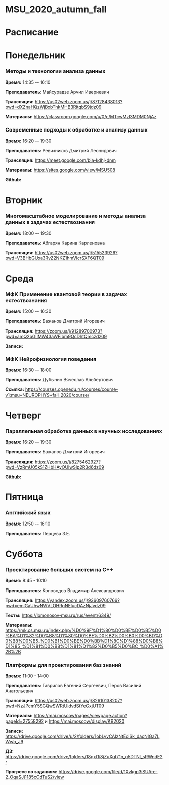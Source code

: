 # MSU_2020_autumn_fall

# Расписание

# Понедельник

### Методы и технологии анализа данных

**Время:** 14:35 -- 16:10

**Преподаватель:** Майсурадзе Арчил Ивериевич

**Трансляция:**  https://us02web.zoom.us/j/87128438013?pwd=dXZnaHQzWjBxbThkMHB3RitqbS9jdz09

**Материалы:** https://classroom.google.com/u/0/c/MTcwMzI3MDM0NjAz

### Современные подходы к обработке и анализу данных

**Время:** 16:20 -- 19:30

**Преподаватель:** Ревизников Дмитрий Леонидович

**Трансляция:** https://meet.google.com/bia-kdhj-dnm

**Материалы:** https://sites.google.com/view/MSU508

**Github:** 

# Вторник

### Многомасштабное моделирование и методы анализа данных в задачах естествознания

**Время:** 18:00 -- 19:30

**Преподаватель:** Абгарян Карина Карленовна

**Трансляция:** https://us02web.zoom.us/j/515523926?pwd=V3BHbGUxa3RvZ2NKZ1hmVlcrSXF6QT09

# Среда

### МФК Применение квантовой теории в задачах естествознания

**Время:** 15:00 -- 16:30

**Преподаватель:** Бажанов Дмитрий Игоревич

**Трансляция:** https://zoom.us/j/91289700973?pwd=amQ2bGlIMW43aWFibm9QcDhtQmczdz09

**Записи:** 


### МФК Нейрофизиология поведения

**Время:** 16:30 -- 18:00

**Преподаватель:** Дубынин Вячеслав Альбертович

**Ссылка:** https://courses.openedu.ru/courses/course-v1:msu+NEUROPHYS+fall_2020/course/

# Четверг

### Параллельная обработка данных в научных исследованиях

**Время:** 16:20 -- 19:30

**Преподаватель:** Бажанов Дмитрий Игоревич

**Трансляция:** https://zoom.us/j/8275462927?pwd=VzRmU05kS1ZHbHAyOUlwSlp2R3d6dz09

**Github:** 

# Пятница

### Английский язык

**Время:** 12:50 -- 16:10

**Преподаватель:** Перцева З.Е.

# Суббота

### Проектирование больших систем на С++

**Время:** 8:45 - 10:10

**Преподаватель:** Коноводов Владимир Александрович

**Трансляция:** https://yandex.zoom.us/j/93609760766?pwd=emlGaUhwNWVLOHRqNElucDAzNjJvdz09

**Тесты:** https://lomonosov-msu.ru/rus/event/6349/

**Материалы:** https://mk.cs.msu.ru/index.php/%D0%9F%D1%80%D0%BE%D0%B5%D0%BA%D1%82%D0%B8%D1%80%D0%BE%D0%B2%D0%B0%D0%BD%D0%B8%D0%B5_%D0%B1%D0%BE%D0%BB%D1%8C%D1%88%D0%B8%D1%85_%D1%81%D0%B8%D1%81%D1%82%D0%B5%D0%BC_%D0%A1%2B%2B

### Платформы для проектирования баз знаний

**Время:** 11:00 - 14:00

**Преподаватель:** Гаврилов Евгений Сергеевич, Перов Василий Анатольевич

**Трансляция:** https://us02web.zoom.us/j/82610138207?pwd=NzJPcmY5SGQwSWRtUldvdStYeGxjUT09

**Материалы:** https://mai.moscow/pages/viewpage.action?pageId=27558292 и https://mai.moscow/display/KB2020

**Записи:** https://drive.google.com/drive/u/2/folders/1obLyvCAlzNtEoiSk_dacNIGa7LWwb_J9

**ДЗ:** https://drive.google.com/drive/folders/18qxt1i8jZuXqt71n_q5DTNl_sRWndE2r

**Прогресс по заданиям:** https://drive.google.com/file/d/1Xvkgp3iSUAre-2_OqaSJj1185cOdTuS2/view

